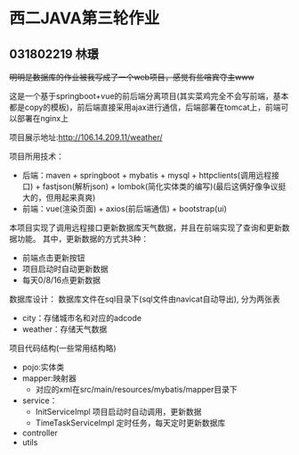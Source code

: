 # 西二JAVA第三轮作业
## 031802219 林璟
<del>明明是数据库的作业被我写成了一个web项目，感觉有些喧宾夺主www</del>

这是一个基于springboot+vue的前后端分离项目(其实菜鸡完全不会写前端，基本都是copy的模板)，前后端直接采用ajax进行通信，后端部署在tomcat上，前端可以部署在nginx上

项目展示地址:http://106.14.209.11/weather/

项目所用技术：
- 后端：maven + springboot + mybatis + mysql + httpclients(调用远程接口) + fastjson(解析json) + lombok(简化实体类的编写)(最后这俩好像争议挺大的，但用起来真爽)
- 前端：vue(渲染页面) + axios(前后端通信) + bootstrap(ui)

本项目实现了调用远程接口更新数据库天气数据，并且在前端实现了查询和更新数据功能。
其中，更新数据的方式共3种：
- 前端点击更新按钮
- 项目启动时自动更新数据
- 每天0/8/16点更新数据

数据库设计：
数据库文件在sql目录下(sql文件由navicat自动导出),
分为两张表
- city：存储城市名和对应的adcode
- weather：存储天气数据



项目代码结构(一些常用结构略)
- pojo:实体类
- mapper:映射器
    - 对应的xml在src/main/resources/mybatis/mapper目录下
- service：
    - InitServiceImpl 项目启动时自动调用，更新数据
    - TimeTaskServiceImpl 定时任务，每天定时更新数据库
- controller
- utils





